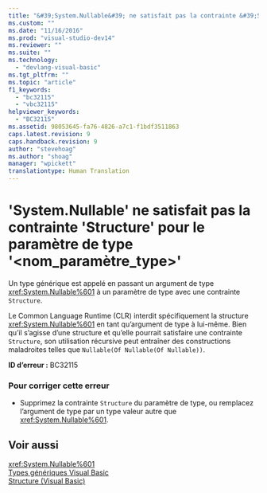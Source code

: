 ```yaml
---
title: "&#39;System.Nullable&#39; ne satisfait pas la contrainte &#39;Structure&#39; pour le param&#232;tre de type &#39;&lt;nom_param&#232;tre_type&gt;&#39; | Microsoft Docs"
ms.custom: ""
ms.date: "11/16/2016"
ms.prod: "visual-studio-dev14"
ms.reviewer: ""
ms.suite: ""
ms.technology: 
  - "devlang-visual-basic"
ms.tgt_pltfrm: ""
ms.topic: "article"
f1_keywords: 
  - "bc32115"
  - "vbc32115"
helpviewer_keywords: 
  - "BC32115"
ms.assetid: 98053645-fa76-4826-a7c1-f1bdf3511863
caps.latest.revision: 9
caps.handback.revision: 9
author: "stevehoag"
ms.author: "shoag"
manager: "wpickett"
translationtype: Human Translation
---
```

# &#39;System.Nullable&#39; ne satisfait pas la contrainte &#39;Structure&#39; pour le param&#232;tre de type &#39;&lt;nom_param&#232;tre_type&gt;&#39;
Un type générique est appelé en passant un argument de type <xref:System.Nullable%601> à un paramètre de type avec une contrainte `Structure`.  
  
 Le Common Language Runtime \(CLR\) interdit spécifiquement la structure <xref:System.Nullable%601> en tant qu’argument de type à lui\-même. Bien qu’il s’agisse d’une structure et qu’elle pourrait satisfaire une contrainte `Structure`, son utilisation récursive peut entraîner des constructions maladroites telles que `Nullable(Of Nullable(Of Nullable))`.  
  
 **ID d’erreur :** BC32115  
  
### Pour corriger cette erreur  
  
-   Supprimez la contrainte `Structure` du paramètre de type, ou remplacez l’argument de type par un type valeur autre que <xref:System.Nullable%601>.  
  
## Voir aussi  
 <xref:System.Nullable%601>   
 [Types génériques Visual Basic](../../visual-basic/programming-guide/language-features/data-types/generic-types.md)   
 [Structure \(Visual Basic\)](http://msdn.microsoft.com/fr-fr/263ce115-ac36-4c05-8cb7-0e0eead5c6d0)